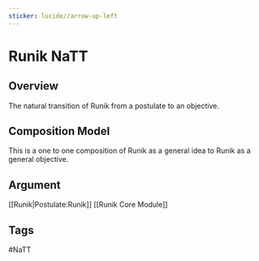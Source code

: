 ```yaml
---
sticker: lucide//arrow-up-left
---
```

# Runik NaTT
## Overview
The natural transition of Runik from a postulate to an objective.

## Composition Model
This is a one to one composition of Runik as a general idea to Runik as a general objective.


## Argument
[[Runik|Postulate:Runik]]
[[Runik Core Module]]
## Tags
#NaTT 